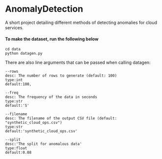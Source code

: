 # AnomalyDetection

A short project detailing different methods of detecting anomalies for cloud services. 

#### To make the dataset, run the following below 

```
cd data
python datagen.py
```

There are also line arguments that can be passed when calling datagen:

```
--rows
desc: The number of rows to generate (default: 100)
type:int 
default:100, 

--freq 
desc: The frequency of the data in seconds
type:str 
default:'S'

--filename 
desc: The filename of the output CSV file (default: "synthetic_cloud_ops.csv")
type:str  
default:'synthetic_cloud_ops.csv'

--split 
desc:'The split for anomalous data'
type:float 
default:0.08
```

